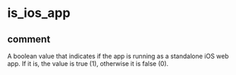 # is_ios_app
## comment

A boolean value that indicates if the app is running as a standalone iOS web app.
If it is, the value is true (1), otherwise it is false (0).